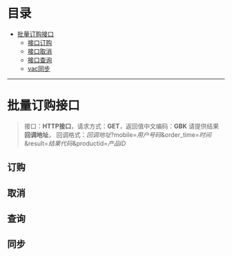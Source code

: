 # 目录
* [批量订购接口](#批量订购接口)
    * [接口订购](#订购)
    * [接口取消](#取消)
    * [接口查询](#查询)
    * [vac同步](#同步)

***
# 批量订购接口
>接口：**HTTP接口**，请求方式：**GET**，返回值中文编码：**GBK**
请提供结果**回调地址**，
回调格式：*回调地址*?mobile=*用户号码*&order_time=*时间*&result=*结果代码*&productid=*产品ID*
## 订购
## 取消
## 查询
## 同步
